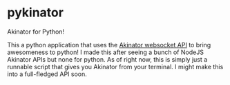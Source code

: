 # pykinator
Akinator for Python!

This a python application that uses the [Akinator websocket API](https://www.akinator.com) to bring awesomeness to python!
I made this after seeing a bunch of NodeJS Akinator APIs but none for python.
As of right now, this is simply just a runnable script that gives you Akinator from your terminal.
I might make this into a full-fledged API soon.
